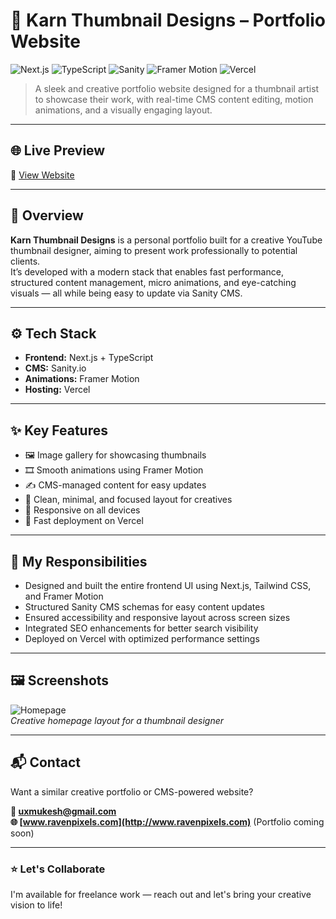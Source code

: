 # 🎨 Karn Thumbnail Designs – Portfolio Website

![Next.js](https://img.shields.io/badge/Next.js-000?style=for-the-badge&logo=next.js&logoColor=white) 
![TypeScript](https://img.shields.io/badge/TypeScript-3178C6?style=for-the-badge&logo=typescript&logoColor=white) 
![Sanity](https://img.shields.io/badge/Sanity-EF3E36?style=for-the-badge&logo=sanity&logoColor=white) 
![Framer Motion](https://img.shields.io/badge/Framer%20Motion-EF3E36?style=for-the-badge&logo=framer&logoColor=white) 
![Vercel](https://img.shields.io/badge/Vercel-000000?style=for-the-badge&logo=vercel&logoColor=white)

> A sleek and creative portfolio website designed for a thumbnail artist to showcase their work, with real-time CMS content editing, motion animations, and a visually engaging layout.

---

## 🌐 Live Preview

🔗 [View Website](https://karn-thumbnail-designs.vercel.app/)

---

## 📝 Overview

**Karn Thumbnail Designs** is a personal portfolio built for a creative YouTube thumbnail designer, aiming to present work professionally to potential clients.  
It’s developed with a modern stack that enables fast performance, structured content management, micro animations, and eye-catching visuals — all while being easy to update via Sanity CMS.

---

## ⚙️ Tech Stack

- **Frontend:** Next.js + TypeScript
- **CMS:** Sanity.io
- **Animations:** Framer Motion
- **Hosting:** Vercel

---

## ✨ Key Features

- 🖼️ Image gallery for showcasing thumbnails
- 🎞️ Smooth animations using Framer Motion
- ✍️ CMS-managed content for easy updates
- 🎯 Clean, minimal, and focused layout for creatives
- 📱 Responsive on all devices
- 🚀 Fast deployment on Vercel

---

## 💼 My Responsibilities

- Designed and built the entire frontend UI using Next.js, Tailwind CSS, and Framer Motion
- Structured Sanity CMS schemas for easy content updates
- Ensured accessibility and responsive layout across screen sizes
- Integrated SEO enhancements for better search visibility
- Deployed on Vercel with optimized performance settings

---

## 🖼️ Screenshots

![Homepage](./images/karn-thumbnail-designs.vercel.app_.png)  
_Creative homepage layout for a thumbnail designer_

---

## 📬 Contact

Want a similar creative portfolio or CMS-powered website?

**📧 uxmukesh@gmail.com**  
**🌐 [www.ravenpixels.com](http://www.ravenpixels.com)** (Portfolio coming soon)

---

### ⭐ Let's Collaborate

I'm available for freelance work — reach out and let's bring your creative vision to life!

